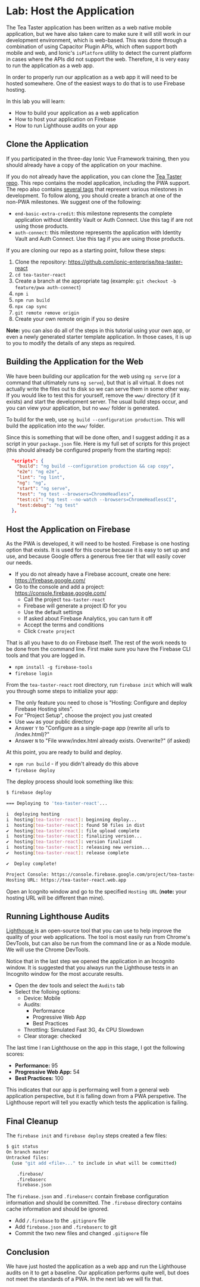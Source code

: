 # Lab: Host the Application

The Tea Taster application has been written as a web native mobile application, but we have also taken care to make sure it will still work in our development environment, which is web-based. This was done through a combination of using Capacitor Plugin APIs, which often support both mobile and web, and Ionic's `isPlatform` utility to detect the current platform in cases where the APIs did not support the web. Therefore, it is very easy to run the application as a web app.

In order to properly run our application as a web app it will need to be hosted somewhere. One of the easiest ways to do that is to use Firebase hosting.

In this lab you will learn:

- How to build your application as a web application
- How to host your application on Firebase
- How to run Lighthouse audits on your app

## Clone the Application

If you participated in the three-day Ionic Vue Framework training, then you should already have a copy of the application on your machine.

If you do not already have the application, you can clone the <a href="https://github.com/ionic-enterprise/tea-taster-react" target="_blank">Tea Taster repo</a>. This repo contains the model application, including the PWA support. The repo also contains <a href="https://github.com/ionic-enterprise/tea-taster-react/tags" target="_blank">several tags</a> that represent various milestones in development. To follow along, you should create a branch at one of the non-PWA milestones. We suggest one of the following:

- `end-basic-extra-credit`: this milestone represents the complete application without Identity Vault or Auth Connect. Use this tag if are not using those products.
- `auth-connect`: this milestone represents the application with Identity Vault and Auth Connect. Use this tag if you are using those products.

If you are cloning our repo as a starting point, follow these steps:

1. Clone the repository: <a href="https://github.com/ionic-enterprise/tea-taster-react" target="_blank">https://github.com/ionic-enterprise/tea-taster-react</a>
1. `cd tea-taster-react`
1. Create a branch at the appropriate tag (example: `git checkout -b feature/pwa auth-connect`)
1. `npm i`
1. `npm run build`
1. `npx cap sync`
1. `git remote remove origin`
1. Create your own remote origin if you so desire

**Note:** you can also do all of the steps in this tutorial using your own app, or even a newly generated starter template application. In those cases, it is up to you to modify the details of any steps as required.

## Building the Application for the Web

We have been building our application for the web using `ng serve` (or a command that ultimately runs `ng serve`), but that is all virtual. It does not actually write the files out to disk so we can serve them in some other way. If you would like to test this for yourself, remove the `www/` directory (if it exists) and start the development server. The usual build steps occur, and you can view your application, but no `www/` folder is generated.

To build for the web, use `ng build --configuration production`. This will build the application into the `www/` folder.

Since this is something that will be done often, and I suggest adding it as a script in your `package.json` file. Here is my full set of scripts for this project (this should already be configured properly from the starting repo):

```json
  "scripts": {
    "build": "ng build --configuration production && cap copy",
    "e2e": "ng e2e",
    "lint": "ng lint",
    "ng": "ng",
    "start": "ng serve",
    "test": "ng test --browsers=ChromeHeadless",
    "test:ci": "ng test --no-watch --browsers=ChromeHeadlessCI",
    "test:debug": "ng test"
  },
```

## Host the Application on Firebase

As the PWA is developed, it will need to be hosted. Firebase is one hosting option that exists. It is used for this course because it is easy to set up and use, and because Google offers a generous free tier that will easily cover our needs.

- If you do not already have a Firebase account, create one here: <a href="https://firebase.google.com/" target="_blank">https://firebase.google.com/</a>
- Go to the console and add a project: <a href="https://console.firebase.google.com/" target="_blank">https://console.firebase.google.com/</a>
  - Call the project `tea-taster-react`
  - Firebase will generate a project ID for you
  - Use the default settings
  - If asked about Firebase Analytics, you can turn it off
  - Accept the terms and conditions
  - Click `Create project`

That is all you have to do on Firebase itself. The rest of the work needs to be done from the command line. First make sure you have the Firebase CLI tools and that you are logged in.

- `npm install -g firebase-tools`
- `firebase login`

From the `tea-taster-react` root directory, run `firebase init` which will walk you through some steps to initialize your app:

- The only feature you need to chose is "Hosting: Configure and deploy Firebase Hosting sites".
- For "Project Setup", choose the project you just created
- Use `www` as your public directory
- Answer `Y` to "Configure as a single-page app (rewrite all urls to /index.html)?"
- Answer `N` to "File www/index.html already exists. Overwrite?" (if asked)

At this point, you are ready to build and deploy.

- `npm run build` - if you didn't already do this above
- `firebase deploy`

The deploy process should look something like this:

```bash
$ firebase deploy

=== Deploying to 'tea-taster-react'...

i  deploying hosting
i  hosting[tea-taster-react]: beginning deploy...
i  hosting[tea-taster-react]: found 50 files in dist
✔  hosting[tea-taster-react]: file upload complete
i  hosting[tea-taster-react]: finalizing version...
✔  hosting[tea-taster-react]: version finalized
i  hosting[tea-taster-react]: releasing new version...
✔  hosting[tea-taster-react]: release complete

✔  Deploy complete!

Project Console: https://console.firebase.google.com/project/tea-taster-react/overview
Hosting URL: https://tea-taster-react.web.app
```

Open an Icognito window and go to the specified `Hosting URL` (**note:** your hosting URL will be different than mine).

## Running Lighthouse Audits

<a href="https://developers.google.com/web/tools/lighthouse/" target="_blank">
  Lighthouse
</a> is an open-source tool that you can use to help improve the quality of your web applications. The tool is most easily
run from Chrome's DevTools, but can also be run from the command line or as a Node module. We will use the Chrome DevTools.

Notice that in the last step we opened the application in an Incognito window. It is suggested that you always run the Lighthouse tests in an Incognito window for the most accurate results.

- Open the dev tools and select the `Audits` tab
- Select the folloing options:
  - Device: Mobile
  - Audits:
    - Performance
    - Progressive Web App
    - Best Practices
  - Throttling: Simulated Fast 3G, 4x CPU Slowdown
  - Clear storage: checked

The last time I ran Lighthouse on the app in this stage, I got the following scores:

- **Performance:** 95
- **Progressive Web App:** 54
- **Best Practices:** 100

This indicates that our app is performaing well from a general web application perspective, but it is falling down from a PWA perspetive. The Lighthouse report will tell you exactly which tests the application is failing.

## Final Cleanup

The `firebase init` and `firebase deploy` steps created a few files:

```bash
$ git status
On branch master
Untracked files:
  (use "git add <file>..." to include in what will be committed)

	.firebase/
	.firebaserc
	firebase.json
```

The `firebase.json` and `.firebaserc` contain firebase configuration information and should be committed. The `.firebase` directory contains cache information and should be ignored.

- Add `/.firebase` to the `.gitignore` file
- Add `firebase.json` and `.firebaserc` to git
- Commit the two new files and changed `.gitignore` file

## Conclusion

We have just hosted the application as a web app and run the Lighthouse audits on it to get a baseline. Our application performs quite well, but does not meet the standards of a PWA. In the next lab we will fix that.
